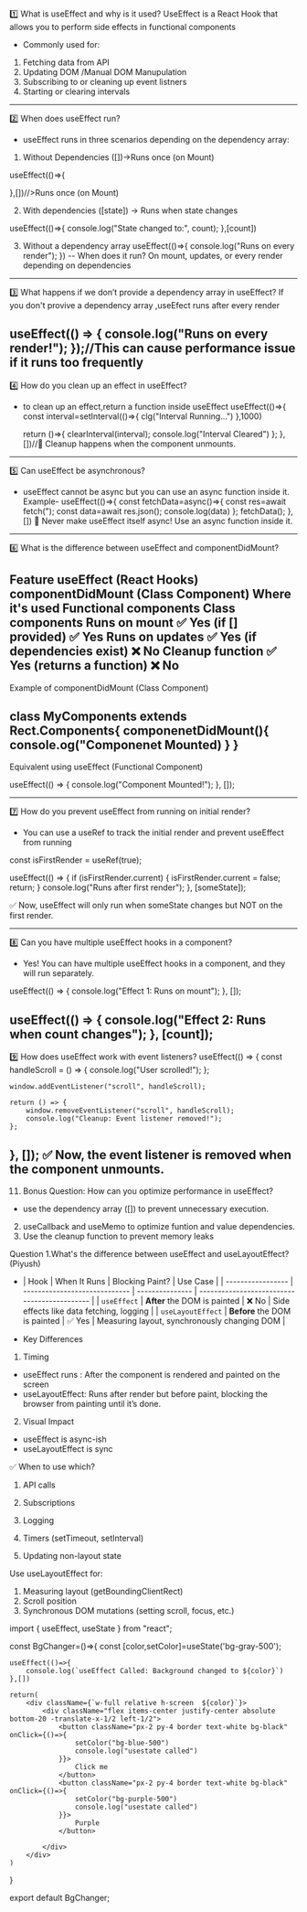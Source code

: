 1️⃣ What is useEffect and why is it used?
     UseEffect is  a React Hook that allows you to perform side effects in functional components
 - Commonly used for:
 1. Fetching data from API 
 2. Updating DOM /Manual DOM Manupulation
 3. Subscribing to or cleaning up event listners 
 4. Starting or clearing intervals

---------------------------------------------------------------------------------------------------------------------
2️⃣ When does useEffect run?

 - useEffect runs in three scenarios depending on the dependency array:
1. Without Dependencies ([])->Runs once (on Mount)

useEffect(()=>{

},[])//>Runs once (on Mount)

2. With dependencies ([state]) → Runs when state changes

useEffect(()=>{
        console.log("State changed to:", count);
},[count])

3. Without a dependency array
useEffect(()=>{
    console.log("Runs on every render");
})
--
When does it run?	On mount, updates, or every render depending on dependencies
-----------------------------------------------------------------------------------------------------------------------------------
3️⃣ What happens if we don’t provide a dependency array in useEffect?
 If you don't provive a dependency array ,useEfect runs after every render

useEffect(() => {
    console.log("Runs on every render!");
});//This can cause performance issue if it runs too frequently
------------------------------------------------------------------------------------------------------------------------------------------
4️⃣ How do you clean up an effect in useEffect?
- to clean up an effect,return a function inside useEffect
useEffect(()=>{
    const interval=setInterval(()=>{
        clg("Interval Running...")
    },1000)

    return ()=>{
        clearInterval(interval);
        console.log("Interval Cleared")
    };
},[])//🔹 Cleanup happens when the component unmounts.
------------------------------------------------------------------------------------------------------------------------
5️⃣ Can useEffect be asynchronous?
- useEffect cannot be async but you can use an async function inside it.
Example-
useEffect(()=>{
    const fetchData=async()=>{
        const res=await fetch(");
        const data=await res.json();
        console.log(data)
    };
    fetchData();
},[])
🚀 Never make useEffect itself async! Use an async function inside it.

--------------------------------------------------------------------------------------------------------------------
6️⃣ What is the difference between useEffect and componentDidMount?

Feature	                        useEffect (React Hooks)	                    componentDidMount (Class Component)
Where it's used	            Functional components                                   	Class components
Runs on mount               	✅ Yes (if [] provided)	                                        ✅ Yes
Runs on updates             	✅ Yes (if dependencies exist)	                                ❌ No
Cleanup function	            ✅ Yes (returns a function)                                    	❌ No
---------
Example of componentDidMount (Class Component)

  class MyComponents extends Rect.Components{
    componenetDidMount(){
        console.og("Componenet Mounted)
    }
  }
-------------
Equivalent using useEffect (Functional Component)

useEffect(() => {
    console.log("Component Mounted!");
}, []);

-----------------------------------------------------------------------------------------------------------------

7️⃣ How do you prevent useEffect from running on initial render?
- You can use  a useRef to track the initial render and prevent useEffect from running

const isFirstRender = useRef(true);

useEffect(() => {
    if (isFirstRender.current) {
        isFirstRender.current = false;
        return;
    }
    console.log("Runs after first render");
}, [someState]);

✅ Now, useEffect will only run when someState changes but NOT on the first render.

------------------------------------------------------------------------------------------------------------------
8️⃣ Can you have multiple useEffect hooks in a component?
- Yes! You can have multiple useEffect hooks in a component, and they will run separately.

useEffect(() => {
    console.log("Effect 1: Runs on mount");
}, []);

useEffect(() => {
    console.log("Effect 2: Runs when count changes");
}, [count]);
----------------------------------------------------------------------------------------------------------------------------
9️⃣ How does useEffect work with event listeners?
useEffect(() => {
    const handleScroll = () => {
        console.log("User scrolled!");
    };
    
    window.addEventListener("scroll", handleScroll);

    return () => {
        window.removeEventListener("scroll", handleScroll);
        console.log("Cleanup: Event listener removed!");
    };
}, []);
✅ Now, the event listener is removed when the component unmounts.
----------------------------------------------------------------------------------------------------------


11. Bonus Question: How can you optimize performance in useEffect?
- use the dependency array ([]) to prevent unnecessary execution.
2. useCallback and useMemo to optimize funtion and value dependencies.
3. Use the cleanup function to prevent memory leaks


Question 1.What's the difference between useEffect and useLayoutEffect?(Piyush)
- | Hook              | When It Runs                  | Blocking Paint? | Use Case                                     |
| ----------------- | ----------------------------- | --------------- | -------------------------------------------- |
| `useEffect`       | **After** the DOM is painted  | ❌ No            | Side effects like data fetching, logging     |
| `useLayoutEffect` | **Before** the DOM is painted | ✅ Yes           | Measuring layout, synchronously changing DOM |


- Key Differences
1. Timing
- useEffect runs : After the component is rendered and painted on the screen
- useLayoutEffect: Runs after render but before paint, blocking the browser from painting until it’s done.

2. Visual Impact
- useEffect is async-ish
- useLayoutEffect is sync

✅ When to use which?
1. API calls

2. Subscriptions

3. Logging

4. Timers (setTimeout, setInterval)

5. Updating non-layout state


Use useLayoutEffect for:

1. Measuring layout (getBoundingClientRect)
2. Scroll position
3. Synchronous DOM mutations (setting scroll, focus, etc.)












import { useEffect, useState } from "react";

const BgChanger=()=>{
    const [color,setColor]=useState('bg-gray-500');

    useEffect(()=>{
        console.log(`useEffect Called: Background changed to ${color}`)
    },[])

    return(
        <div className={`w-full relative h-screen  ${color}`}>
            <div className="flex items-center justify-center absolute bottom-20 -translate-x-1/2 left-1/2">
                <button className="px-2 py-4 border text-white bg-black" onClick={()=>{
                    setColor("bg-blue-500")
                    console.log("usestate called")
                }}>
                    Click me
                </button>
                <button className="px-2 py-4 border text-white bg-black" onClick={()=>{
                    setColor("bg-purple-500")
                    console.log("usestate called")
                }}>
                    Purple
                </button>
              
            </div>
        </div>
    )
}

export default BgChanger;
